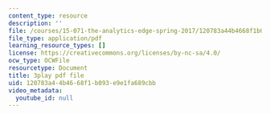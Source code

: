 ```yaml
---
content_type: resource
description: ''
file: /courses/15-071-the-analytics-edge-spring-2017/120783a44b4668f1b093e9e1fa689cbb_gE1wRDQMR8E.pdf
file_type: application/pdf
learning_resource_types: []
license: https://creativecommons.org/licenses/by-nc-sa/4.0/
ocw_type: OCWFile
resourcetype: Document
title: 3play pdf file
uid: 120783a4-4b46-68f1-b093-e9e1fa689cbb
video_metadata:
  youtube_id: null
---
```

